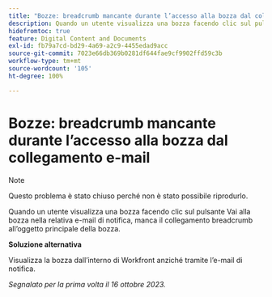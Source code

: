 ```yaml
---
title: "Bozze: breadcrumb mancante durante l’accesso alla bozza dal collegamento e-mail"
description: Quando un utente visualizza una bozza facendo clic sul pulsante Vai alla bozza nella relativa e-mail di notifica, manca il collegamento breadcrumb all’oggetto principale della bozza.
hidefromtoc: true
feature: Digital Content and Documents
exl-id: fb79a7cd-bd29-4a69-a2c9-4455edad9acc
source-git-commit: 7023e66db369b0281df644fae9cf9902ffd59c3b
workflow-type: tm+mt
source-wordcount: '105'
ht-degree: 100%

---
```


# Bozze: breadcrumb mancante durante l’accesso alla bozza dal collegamento e-mail

>[!NOTE]
>
>Questo problema è stato chiuso perché non è stato possibile riprodurlo.

Quando un utente visualizza una bozza facendo clic sul pulsante Vai alla bozza nella relativa e-mail di notifica, manca il collegamento breadcrumb all’oggetto principale della bozza.

**Soluzione alternativa**

Visualizza la bozza dall’interno di Workfront anziché tramite l’e-mail di notifica.

_Segnalato per la prima volta il 16 ottobre 2023._
